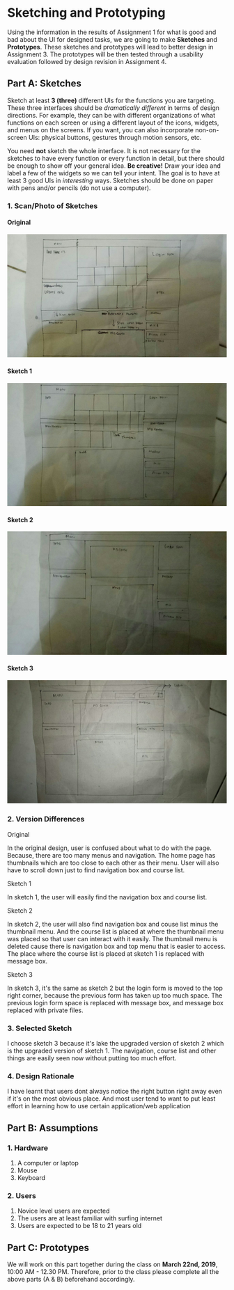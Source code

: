 # Sketching and Prototyping
Using the information in the results of Assignment 1 for what is good and bad about the UI for designed tasks, we are going to make **Sketches** and **Prototypes**. These sketches and prototypes will lead to better design in Assignment 3. The prototypes will be then tested through a usability evaluation followed by design revision in Assignment 4.

## Part A: Sketches
Sketch at least **3 (three)** different UIs for the functions you are targeting. These three interfaces should be _dramatically different_ in terms of design directions. For example, they can be with different organizations of what functions on each screen or using a different layout of the icons, widgets, and menus on the screens. If you want, you can also incorporate non-on-screen UIs: physical buttons, gestures through motion sensors, etc.

You need **not** sketch the whole interface. It is not necessary for the sketches to have every function or every function in detail, but there should be enough to show off your general idea. **Be creative!** Draw your idea and label a few of the widgets so we can tell your intent. The goal is to have at least 3 good UIs in *interesting* ways. Sketches should be done on paper with pens and/or pencils (do not use a computer).

### 1. Scan/Photo of Sketches

#### Original
![Scan/Photo of Sketches](https://github.com/hci-a-if-its-2019/assignment-2-trus25/blob/master/Sketch/Original.jpg)
#### Sketch 1
![Scan/Photo of Sketches](https://github.com/hci-a-if-its-2019/assignment-2-trus25/blob/master/Sketch/Sketch1.jpg)
#### Sketch 2
![Scan/Photo of Sketches](https://github.com/hci-a-if-its-2019/assignment-2-trus25/blob/master/Sketch/Sketch2.jpg)
#### Sketch 3 
![Scan/Photo of Sketches](https://github.com/hci-a-if-its-2019/assignment-2-trus25/blob/master/Sketch/Sketch3.jpg)
### 2. Version Differences
Original

In the original design, user is confused about what to do with the page. Because, there are too many menus and navigation. The home page has thumbnails which are too close to each other as their menu. User will also have to scroll down just to find navigation box and course list.

Sketch 1

In sketch 1, the user will easily find the navigation box and course list.

Sketch 2

In sketch 2, the user will also find navigation box and couse list minus the thumbnail menu. And the course list is placed at where the thumbnail menu was placed so that user can interact with it easily. The thumbnail menu is deleted cause there is navigation box and top menu that is easier to access. The place where the course list is placed at sketch 1 is replaced with message box.

Sketch 3

In sketch 3, it's the same as sketch 2 but the login form is moved to the top right corner, because the previous form has taken up too much space. The previous login form space is replaced with message box, and message box replaced with private files.
### 3. Selected Sketch
I choose sketch 3 because it's lake the upgraded version of sketch 2 which is the upgraded version of sketch 1. The navigation, course list and other things are easily seen now without putting too much effort.
### 4. Design Rationale
I have learnt that users dont always notice the right button right away even if it's on the most obvious place. And most user tend to want to put least effort in learning how to use certain application/web application

## Part B: Assumptions
### 1. Hardware
1. A computer or laptop
2. Mouse
3. Keyboard

### 2. Users
1. Novice level users are expected
2. The users are at least familiar with surfing internet
3. Users are expected to be 18 to 21 years old
## Part C: Prototypes
We will work on this part together during the class on **March 22nd, 2019**, 10:00 AM - 12.30 PM. Therefore, prior to the class please complete all the above parts (A & B) beforehand accordingly.
